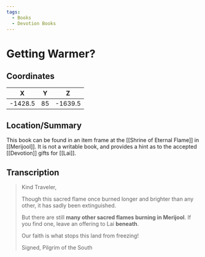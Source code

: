 ```yaml
---
tags:
  - Books
  - Devotion Books
---
```


# Getting Warmer?

## Coordinates
|  **X**  | **Y** |  **Z**  |
| :-----: | :---: | :-----: |
| -1428.5 |  85   | -1639.5 |

## Location/Summary
This book can be found in an item frame at the [[Shrine of Eternal Flame]] in [[Merijool]]. It is not a writable book, and provides a hint as to the accepted [[Devotion]] gifts for [[Lai]].

## Transcription
> Kind Traveler,
>
> Though this sacred flame once burned longer and brighter than any other, it has sadly been extinguished.
>
> But there are still **many other sacred flames burning in Merijool**. If you find one, leave an offering to Lai **beneath**.
>
> Our faith is what stops this land from freezing!
>
> Signed, Pilgrim of the South

